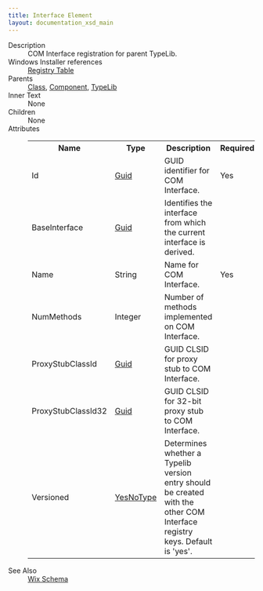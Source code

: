 ```yaml
---
title: Interface Element
layout: documentation_xsd_main
---
```

<dl>
  <dt>Description</dt>
  <dd>COM Interface registration for parent TypeLib.</dd>
  <dt>Windows Installer references</dt>
  <dd>
    <a href="http://msdn.microsoft.com/library/aa371168.aspx" target="_blank">Registry Table</a>
  </dd>
  <dt>Parents</dt>
  <dd>
    <a href="../class/">Class</a>, <a href="../component/">Component</a>, <a href="../typelib/">TypeLib</a></dd>
  <dt>Inner Text</dt>
  <dd>None</dd>
  <dt>Children</dt>
  <dd>None</dd>
  <dt>Attributes</dt>
  <dd>
    <table cellspacing="0" cellpadding="0" class="schema">
      <tr>
        <th width="15%">Name</th>
        <th width="15%">Type</th>
        <th width="65%">Description</th>
        <th width="15%">Required</th>
      </tr>
      <tr>
        <td>Id</td>
        <td><a href="../simple_type_guid/">Guid</a></td>
        <td>GUID identifier for COM Interface.</td>
        <td>Yes</td>
      </tr>
      <tr>
        <td>BaseInterface</td>
        <td><a href="../simple_type_guid/">Guid</a></td>
        <td>Identifies the interface from which the current interface is derived.</td>
        <td>&nbsp;</td>
      </tr>
      <tr>
        <td>Name</td>
        <td>String</td>
        <td>Name for COM Interface.</td>
        <td>Yes</td>
      </tr>
      <tr>
        <td>NumMethods</td>
        <td>Integer</td>
        <td>Number of methods implemented on COM Interface.</td>
        <td>&nbsp;</td>
      </tr>
      <tr>
        <td>ProxyStubClassId</td>
        <td><a href="../simple_type_guid/">Guid</a></td>
        <td>GUID CLSID for proxy stub to COM Interface.</td>
        <td>&nbsp;</td>
      </tr>
      <tr>
        <td>ProxyStubClassId32</td>
        <td><a href="../simple_type_guid/">Guid</a></td>
        <td>GUID CLSID for 32-bit proxy stub to COM Interface.</td>
        <td>&nbsp;</td>
      </tr>
      <tr>
        <td>Versioned</td>
        <td><a href="../simple_type_yesnotype/">YesNoType</a></td>
        <td>Determines whether a Typelib version entry should be created with the other COM Interface registry keys.  Default is 'yes'.</td>
        <td>&nbsp;</td>
      </tr>
    </table>
  </dd>
  <dt>See Also</dt>
  <dd>
    <a href="../">Wix Schema</a>
  </dd>
</dl>
